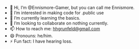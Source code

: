- 👋 Hi, I’m @Ennismore-Gamer, but you can call me Ennismore.
- 👀 I’m interested in making code for .public use
- 🌱 I’m currently learning the basics.
- 💞️ I’m looking to collaborate on nothing currently.
- 📫 How to reach me: hhgrunfeld@gmail.com
- 😄 Pronouns: he/him.
- ⚡ Fun fact: I have hearing loss.

<!---
Ennismore-Gamer/Ennismore-Gamer is a ✨ special ✨ repository because its `README.md` (this file) appears on your GitHub profile.
You can click the Preview link to take a look at your changes.
--->
